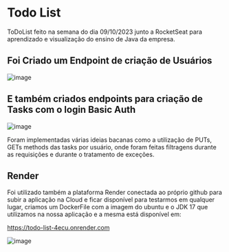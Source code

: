 # Todo List

ToDoList feito na semana do dia 09/10/2023 junto a RocketSeat para aprendizado e visualização do ensino de Java da empresa.

## Foi Criado um Endpoint de criação de Usuários
![image](https://github.com/viniciusdemoraess/todo-list/assets/66479557/2df2626a-564c-4143-ae14-ec14b69d3936)

## E também criados endpoints para criação de Tasks com o login Basic Auth

![image](https://github.com/viniciusdemoraess/todo-list/assets/66479557/0145ce77-2f33-4a9a-8c45-0bdbb8246bbd)

Foram implementadas várias ideias bacanas como a utilização de PUTs, GETs methods das tasks por usuário, onde foram feitas filtragens durante as requisições e
durante o tratamento de exceções.

## Render

Foi utilizado também a plataforma Render conectada ao próprio github para subir a aplicação na Cloud e ficar disponível para testarmos em qualquer lugar, criamos um DockerFile com a imagem do ubuntu e o 
JDK 17 que utilizamos na nossa aplicação e a mesma está disponível em: 

https://todo-list-4ecu.onrender.com

![image](https://github.com/viniciusdemoraess/todo-list/assets/66479557/d940e019-e48d-470a-b5bc-cf6f10e71c23)

